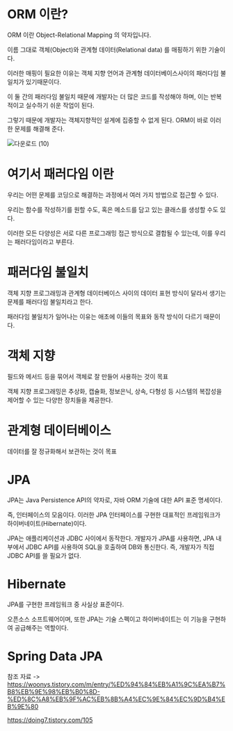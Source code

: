 ORM 이란?
===

ORM 이란 Object-Relational Mapping 의 약자입니다.

이름 그대로 객체(Object)와 관계형 데이터(Relational data) 를 매핑하기 위한 기술이다. 

이러한 매핑이 필요한 이유는 객체 지향 언어과 관계형 데이터베이스사이의 패러다임 불일치가 있기때문이다.  

이 둘 간의 패러다임 불일치 때문에 개발자는 더 많은 코드를 작성해야 하며, 이는 반복적이고 실수하기 쉬운 작업이 된다. 

그렇기 때문에 개발자는 객체지향적인 설계에 집중할 수 없게 된다. ORM이 바로 이러한 문제를 해결해 준다. 

![다운로드 (10)](https://user-images.githubusercontent.com/100178951/224333030-a36cb8a7-2ab3-4d37-8c9b-830417086420.png)

여기서 패러다임 이란
===
우리는 어떤 문제를 코딩으로 해결하는 과정에서 여러 가지 방법으로 접근할 수 있다. 

우리는 함수를 작성하기를 원할 수도, 혹은 메소드를 담고 있는 클래스를 생성할 수도 있다. 

이러한 모든 다양성은 서로 다른 프로그래밍 접근 방식으로 결합될 수 있는데, 이를 우리는 패러다임이라고 부른다. 

패러다임 불일치
===

객체 지향 프로그래밍과 관계형 데이터베이스 사이의 데이터 표현 방식이 달라서 생기는 문제를 패러다임 불일치라고 한다. 

패러다임 불일치가 일어나는 이유는 애초에 이들의 목표와 동작 방식이 다르기 때문이다.

객체 지향
=
필드와 메서드 등을 묶어서 객체로 잘 만들어 사용하는 것이 목표

객체 지향 프로그래밍은 추상화, 캡슐화, 정보은닉, 상속, 다형성 등 시스템의 복잡성을 제어할 수 있는 다양한 장치들을 제공한다.

관계형 데이터베이스
=
데이터를 잘 정규화해서 보관하는 것이 목표


JPA
===

JPA는 Java Persistence API의 약자로, 자바 ORM 기술에 대한 API 표준 명세이다.

즉, 인터페이스의 모음이다. 이러한 JPA 인터페이스를 구현한 대표적인 프레임워크가 하이버네이트(Hibernate)이다.

JPA는 애플리케이션과 JDBC 사이에서 동작한다. 개발자가 JPA를 사용하면, JPA 내부에서 JDBC API를 사용하여 SQL을 호출하여 DB와 통신한다. 즉, 개발자가 직접 JDBC API를 쓸 필요가 없다.




Hibernate
===

JPA를 구현한 프레임워크 중 사실상 표준이다.

오픈소스 소프트웨어이며, 또한 JPA는 기술 스펙이고 하이버네이트는 이 기능을 구현하여 공급해주는 역할이다.

Spring Data JPA
===


참조 자료 -> https://woonys.tistory.com/m/entry/%ED%94%84%EB%A1%9C%EA%B7%B8%EB%9E%98%EB%B0%8D-%ED%8C%A8%EB%9F%AC%EB%8B%A4%EC%9E%84%EC%9D%B4%EB%9E%80

https://doing7.tistory.com/105
